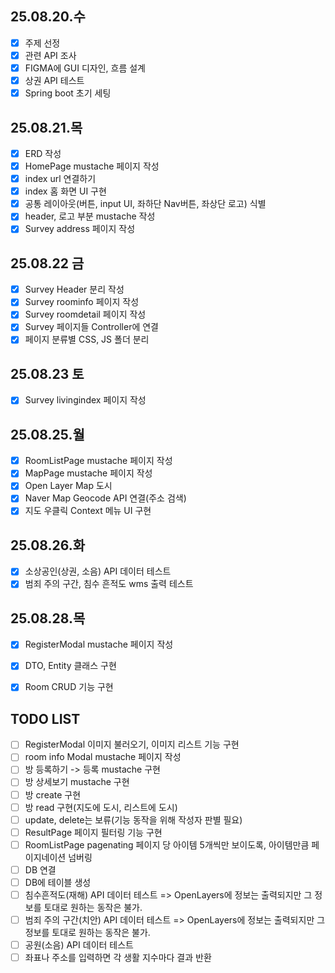 ## 25.08.20.수
- [x] 주제 선정
- [x] 관련 API 조사
- [x] FIGMA에 GUI 디자인, 흐름 설계
- [x] 상권 API 테스트
- [x] Spring boot 초기 세팅

## 25.08.21.목
- [x] ERD 작성
- [x] HomePage mustache 페이지 작성
- [x] index url 연결하기
- [x] index 홈 화면 UI 구현
- [x] 공통 레이아웃(버튼, input UI, 좌하단 Nav버튼, 좌상단 로고) 식별
- [x] header, 로고 부분 mustache 작성
- [x] Survey address 페이지 작성

## 25.08.22 금
- [x] Survey Header 분리 작성
- [x] Survey roominfo 페이지 작성
- [x] Survey roomdetail 페이지 작성
- [x] Survey 페이지들 Controller에 연결
- [x] 페이지 분류별 CSS, JS 폴더 분리

## 25.08.23 토
- [x] Survey livingindex 페이지 작성

## 25.08.25.월
- [x] RoomListPage mustache 페이지 작성
- [x] MapPage mustache 페이지 작성
- [x] Open Layer Map 도시
- [x] Naver Map Geocode API 연결(주소 검색)
- [x] 지도 우클릭 Context 메뉴 UI 구현

## 25.08.26.화
- [x] 소상공인(상권, 소음) API 데이터 테스트
- [x] 범죄 주의 구간, 침수 흔적도 wms 출력 테스트

## 25.08.28.목
- [x] RegisterModal mustache 페이지 작성
- [x] DTO, Entity 클래스 구현
- [x] Room CRUD 기능 구현




## TODO LIST
- [ ] RegisterModal 이미지 불러오기, 이미지 리스트 기능 구현
- [ ] room info Modal mustache 페이지 작성
- [ ] 방 등록하기 -> 등록 mustache 구현
- [ ] 방 상세보기 mustache 구현
- [ ] 방 create 구현
- [ ] 방 read 구현(지도에 도시, 리스트에 도시)
- [ ] update, delete는 보류(기능 동작을 위해 작성자 판별 필요)
- [ ] ResultPage 페이지 필터링 기능 구현
- [ ] RoomListPage pagenating 페이지 당 아이템 5개씩만 보이도록, 아이템만큼 페이지네이션 넘버링
- [ ] DB 연결
- [ ] DB에 테이블 생성
- [ ] 침수흔적도(재해) API 데이터 테스트 => OpenLayers에 정보는 출력되지만 그 정보를 토대로 원하는 동작은 불가.
- [ ] 범죄 주의 구간(치안) API 데이터 테스트 => OpenLayers에 정보는 출력되지만 그 정보를 토대로 원하는 동작은 불가.
- [ ] 공원(소음) API 데이터 테스트
- [ ] 좌표나 주소를 입력하면 각 생활 지수마다 결과 반환
